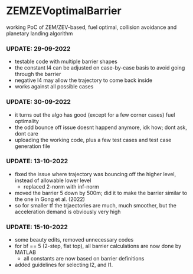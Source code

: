 # ZEMZEVoptimalBarrier

working PoC of ZEM/ZEV-based, fuel optimal, collision avoidance and planetary landing algorithm

### UPDATE: 29-09-2022 ###

- testable code with multiple barrier shapes
- the constant l4 can be adjusted on case-by-case basis to avoid going through the barrier
- negative l4 may allow the trajectory to come back inside
- works against all possible cases


### UPDATE: 30-09-2022 ###
- it turns out the algo has good (except for a few corner cases) fuel optimality
- the odd bounce off issue doesnt happend anymore, idk how; dont ask, dont care
- uploading the working code, plus a few test cases and test case generation file


### UPDATE: 13-10-2022 ###
- fixed the issue where trajectory was bouncing off the higher level, instead of allowable lower level
  - replaced 2-norm with inf-norm
- moved the barrier 5 down by 500m; did it to make the barrier similar to the one in Gong et al. (2022)
- so for smaller tf the trjaectories are much, much smoother, but the acceleration demand is obviously very high

### UPDATE: 15-10-2022 ###
- some beauty edits, removed unnecessary codes
- for bf == 5 (2-step, flat top), all barrier calculations are now done by MATLAB
   - all constants are now based on barrier definitions
- added guidelines for selecting l2, and l1.
